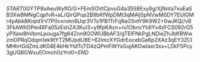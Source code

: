 $START$0GYTP8xAeuWyflO/G+FEmSOVtCpvuG4a35S8Exy8g/XjNnta7vuEaSB3XwBMNgCqpfvR+aL/QlrQPup2B9bKfWpDMt3qMAlj5pNVwM0DY7EUlGMr4pAbk8KiqId1rV7P0vxrokn6Uqr3V7s1PB1TrFqRaO5mY9K9W2+0wJKQ//v83FkAWhDPei48Fa05zEshZA3KuI3+y9fpKAxn+ru1ObnxYtdlYx4zFCS092rG5yPXaw8hVbmLpouga7fg64Znn9GOWUBbAF3/gTElFNkPgLNDieZhJbKBWwzmDPRqOdqm1ek9tYT2MlJpdU8E+62imcXYGdrEocebGa6p2XAz3qEY3ZClMHhrtGdZmLdK04E4kHkYtdTcTD4zQPmFiNYsGujAKOwIaxr3sx+LDkF5Pcy3gUQBGWxuEOmoh0zYnI0=$END$